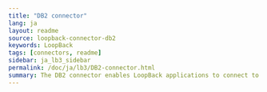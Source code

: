 ```yaml
---
title: "DB2 connector"
lang: ja
layout: readme
source: loopback-connector-db2
keywords: LoopBack
tags: [connectors, readme]
sidebar: ja_lb3_sidebar
permalink: /doc/ja/lb3/DB2-connector.html
summary: The DB2 connector enables LoopBack applications to connect to DB2 data sources. 
---
```

